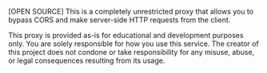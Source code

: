 [OPEN SOURCE] This is a completely unrestricted proxy that allows you to bypass CORS and make server-side HTTP requests from the client.

This proxy is provided as-is for 
educational and development purposes only. You are solely responsible for how you use this service. The creator of this project does not condone or take responsibility for any misuse, abuse, or legal consequences resulting from its usage.
